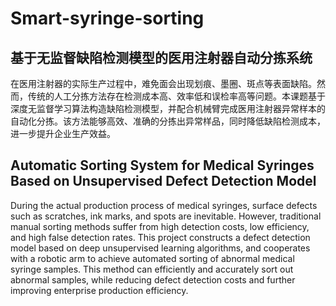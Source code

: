 # Smart-syringe-sorting

## 基于无监督缺陷检测模型的医用注射器自动分拣系统
在医用注射器的实际生产过程中，难免面会出现划痕、墨圈、斑点等表面缺陷。然而，传统的人工分拣方法存在检测成本高、效率低和误检率高等问题。本课题基于深度无监督学习算法构造缺陷检测模型，并配合机械臂完成医用注射器异常样本的自动化分拣。该方法能够高效、准确的分拣出异常样品，同时降低缺陷检测成本，进一步提升企业生产效益。

## Automatic Sorting System for Medical Syringes Based on Unsupervised Defect Detection Model
During the actual production process of medical syringes, surface defects such as scratches, ink marks, and spots are inevitable. However, traditional manual sorting methods suffer from high detection costs, low efficiency, and high false detection rates. This project constructs a defect detection model based on deep unsupervised learning algorithms, and cooperates with a robotic arm to achieve automated sorting of abnormal medical syringe samples. This method can efficiently and accurately sort out abnormal samples, while reducing defect detection costs and further improving enterprise production efficiency.
